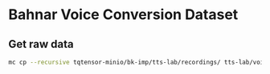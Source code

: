 # Bahnar Voice Conversion Dataset

## Get raw data

```bash
mc cp --recursive tqtensor-minio/bk-imp/tts-lab/recordings/ tts-lab/voice-conversion/bahnar-dataset/raw
```
